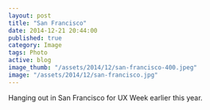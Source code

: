 ```yaml
---
layout: post
title: "San Francisco"
date: 2014-12-21 20:44:00
published: true
category: Image
tags: Photo
active: blog
image_thumb: "/assets/2014/12/san-francisco-400.jpeg"
image: "/assets/2014/12/san-francisco.jpg"
---
```


Hanging out in San Francisco for UX Week earlier this year.
